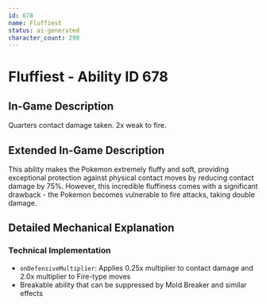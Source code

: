 ```yaml
---
id: 678
name: Fluffiest
status: ai-generated
character_count: 299
---
```


# Fluffiest - Ability ID 678

## In-Game Description
Quarters contact damage taken. 2x weak to fire.

## Extended In-Game Description
This ability makes the Pokemon extremely fluffy and soft, providing exceptional protection against physical contact moves by reducing contact damage by 75%. However, this incredible fluffiness comes with a significant drawback - the Pokemon becomes vulnerable to fire attacks, taking double damage.

## Detailed Mechanical Explanation

### Technical Implementation
- `onDefensiveMultiplier`: Applies 0.25x multiplier to contact damage and 2.0x multiplier to Fire-type moves
- Breakable ability that can be suppressed by Mold Breaker and similar effects